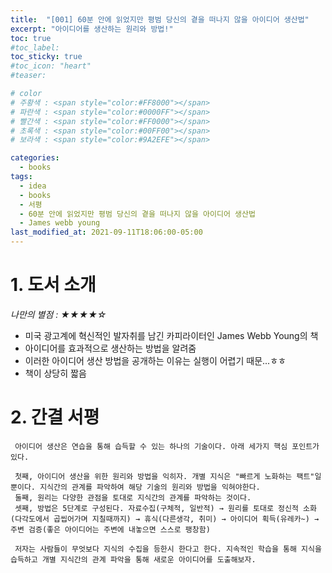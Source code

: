 ```yaml
---
title:  "[001] 60분 안에 읽었지만 평범 당신의 곁을 떠나지 않을 아이디어 생산법"
excerpt: "아이디어를 생산하는 원리와 방법!"
toc: true
#toc_label:
toc_sticky: true
#toc_icon: "heart"
#teaser: 

# color
# 주황색 : <span style="color:#FF8000"></span>
# 파란색 : <span style="color:#0000FF"></span>
# 빨간색 : <span style="color:#FF0000"></span>
# 초록색 : <span style="color:#00FF00"></span>
# 보라색 : <span style="color:#9A2EFE"></span>

categories:
  - books
tags:
  - idea
  - books
  - 서평
  - 60분 안에 읽었지만 평범 당신의 곁을 떠나지 않을 아이디어 생산법
  - James webb young
last_modified_at: 2021-09-11T18:06:00-05:00
---
```



# 1. 도서 소개
*나만의 별점 : ★★★★☆*
- 미국 광고계에 혁신적인 발자취를 남긴 카피라이터인 James Webb Young의 책
- 아이디어를 효과적으로 생산하는 방법을 알려줌
- 이러한 아이디어 생산 방법을 공개하는 이유는 실행이 어렵기 때문...ㅎㅎ
- 책이 상당히 짧음

# 2. 간결 서평
```
 아이디어 생산은 연습을 통해 습득할 수 있는 하나의 기술이다. 아래 세가지 핵심 포인트가 있다.

 첫째, 아이디어 생산을 위한 원리와 방법을 익히자. 개별 지식은 "빠르게 노화하는 팩트"일 뿐이다. 지식간의 관계를 파악하여 해당 기술의 원리와 방법을 익혀야한다.
 둘째, 원리는 다양한 관점을 토대로 지식간의 관계를 파악하는 것이다.
 셋째, 방법은 5단계로 구성된다. 자료수집(구체적, 일반적) → 원리를 토대로 정신적 소화(다각도에서 곱씹어가며 지칠때까지) → 휴식(다른생각, 취미) → 아이디어 획득(유레카~) → 주변 검증(좋은 아이디어는 주변에 내놓으면 스스로 팽창함)

 저자는 사람들이 무엇보다 지식의 수집을 등한시 한다고 한다. 지속적인 학습을 통해 지식을 습득하고 개별 지식간의 관계 파악을 통해 새로운 아이디어를 도출해보자.
```
